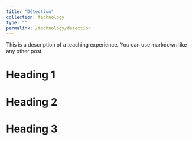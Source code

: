 ```yaml
---
title: "Détection"
collection: technology
type: ""
permalink: /technology/detection
---
```


This is a description of a teaching experience. You can use markdown like any other post.

Heading 1
======

Heading 2
======

Heading 3
======

